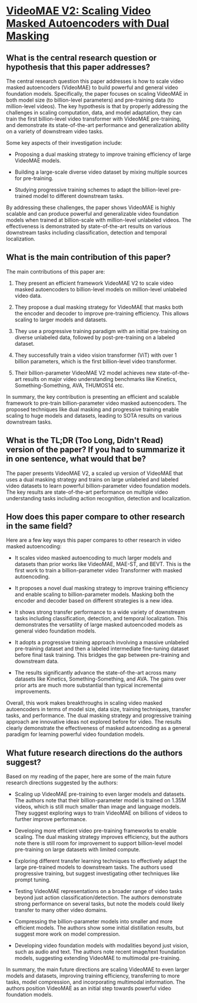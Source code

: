 # [VideoMAE V2: Scaling Video Masked Autoencoders with Dual Masking](https://arxiv.org/abs/2303.16727)

## What is the central research question or hypothesis that this paper addresses?

 The central research question this paper addresses is how to scale video masked autoencoders (VideoMAE) to build powerful and general video foundation models. Specifically, the paper focuses on scaling VideoMAE in both model size (to billion-level parameters) and pre-training data (to million-level videos). The key hypothesis is that by properly addressing the challenges in scaling computation, data, and model adaptation, they can train the first billion-level video transformer with VideoMAE pre-training, and demonstrate its state-of-the-art performance and generalization ability on a variety of downstream video tasks.

Some key aspects of their investigation include:

- Proposing a dual masking strategy to improve training efficiency of large VideoMAE models.

- Building a large-scale diverse video dataset by mixing multiple sources for pre-training. 

- Studying progressive training schemes to adapt the billion-level pre-trained model to different downstream tasks.

By addressing these challenges, the paper shows VideoMAE is highly scalable and can produce powerful and generalizable video foundation models when trained at billion-scale with million-level unlabeled videos. The effectiveness is demonstrated by state-of-the-art results on various downstream tasks including classification, detection and temporal localization.


## What is the main contribution of this paper?

 The main contributions of this paper are:

1. They present an efficient framework VideoMAE V2 to scale video masked autoencoders to billion-level models on million-level unlabeled video data. 

2. They propose a dual masking strategy for VideoMAE that masks both the encoder and decoder to improve pre-training efficiency. This allows scaling to larger models and datasets.

3. They use a progressive training paradigm with an initial pre-training on diverse unlabeled data, followed by post-pre-training on a labeled dataset. 

4. They successfully train a video vision transformer (ViT) with over 1 billion parameters, which is the first billion-level video transformer.

5. Their billion-parameter VideoMAE V2 model achieves new state-of-the-art results on major video understanding benchmarks like Kinetics, Something-Something, AVA, THUMOS14 etc.

In summary, the key contribution is presenting an efficient and scalable framework to pre-train billion-parameter video masked autoencoders. The proposed techniques like dual masking and progressive training enable scaling to huge models and datasets, leading to SOTA results on various downstream tasks.


## What is the TL;DR (Too Long, Didn't Read) version of the paper? If you had to summarize it in one sentence, what would that be?

 The paper presents VideoMAE V2, a scaled up version of VideoMAE that uses a dual masking strategy and trains on large unlabeled and labeled video datasets to learn powerful billion-parameter video foundation models. The key results are state-of-the-art performance on multiple video understanding tasks including action recognition, detection and localization.


## How does this paper compare to other research in the same field?

 Here are a few key ways this paper compares to other research in video masked autoencoding:

- It scales video masked autoencoding to much larger models and datasets than prior works like VideoMAE, MAE-ST, and BEVT. This is the first work to train a billion-parameter video Transformer with masked autoencoding. 

- It proposes a novel dual masking strategy to improve training efficiency and enable scaling to billion-parameter models. Masking both the encoder and decoder based on different strategies is a new idea.

- It shows strong transfer performance to a wide variety of downstream tasks including classification, detection, and temporal localization. This demonstrates the versatility of large masked autoencoded models as general video foundation models. 

- It adopts a progressive training approach involving a massive unlabeled pre-training dataset and then a labeled intermediate fine-tuning dataset before final task training. This bridges the gap between pre-training and downstream data.

- The results significantly advance the state-of-the-art across many datasets like Kinetics, Something-Something, and AVA. The gains over prior arts are much more substantial than typical incremental improvements.

Overall, this work makes breakthroughs in scaling video masked autoencoders in terms of model size, data size, training techniques, transfer tasks, and performance. The dual masking strategy and progressive training approach are innovative ideas not explored before for video. The results clearly demonstrate the effectiveness of masked autoencoding as a general paradigm for learning powerful video foundation models.


## What future research directions do the authors suggest?

 Based on my reading of the paper, here are some of the main future research directions suggested by the authors:

- Scaling up VideoMAE pre-training to even larger models and datasets. The authors note that their billion-parameter model is trained on 1.35M videos, which is still much smaller than image and language models. They suggest exploring ways to train VideoMAE on billions of videos to further improve performance.

- Developing more efficient video pre-training frameworks to enable scaling. The dual masking strategy improves efficiency, but the authors note there is still room for improvement to support billion-level model pre-training on large datasets with limited compute.

- Exploring different transfer learning techniques to effectively adapt the large pre-trained models to downstream tasks. The authors used progressive training, but suggest investigating other techniques like prompt tuning.

- Testing VideoMAE representations on a broader range of video tasks beyond just action classification/detection. The authors demonstrate strong performance on several tasks, but note the models could likely transfer to many other video domains.

- Compressing the billion-parameter models into smaller and more efficient models. The authors show some initial distillation results, but suggest more work on model compression.

- Developing video foundation models with modalities beyond just vision, such as audio and text. The authors note recent image/text foundation models, suggesting extending VideoMAE to multimodal pre-training.

In summary, the main future directions are scaling VideoMAE to even larger models and datasets, improving training efficiency, transferring to more tasks, model compression, and incorporating multimodal information. The authors position VideoMAE as an initial step towards powerful video foundation models.
